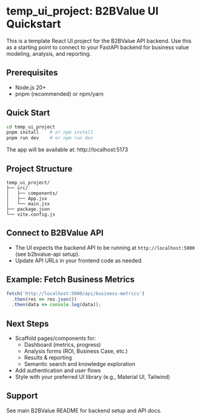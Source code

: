 # temp_ui_project: B2BValue UI Quickstart

This is a template React UI project for the B2BValue API backend. Use this as a starting point to connect to your FastAPI backend for business value modeling, analysis, and reporting.

## Prerequisites
- Node.js 20+
- pnpm (recommended) or npm/yarn

## Quick Start
```bash
cd temp_ui_project
pnpm install    # or npm install
pnpm run dev    # or npm run dev
```

The app will be available at: http://localhost:5173

## Project Structure
```
temp_ui_project/
├── src/
│   ├── components/
│   ├── App.jsx
│   └── main.jsx
├── package.json
└── vite.config.js
```

## Connect to B2BValue API
- The UI expects the backend API to be running at `http://localhost:5000` (see b2bvalue-api setup).
- Update API URLs in your frontend code as needed.

## Example: Fetch Business Metrics
```js
fetch('http://localhost:5000/api/business-metrics')
  .then(res => res.json())
  .then(data => console.log(data));
```

## Next Steps
- Scaffold pages/components for:
  - Dashboard (metrics, progress)
  - Analysis forms (ROI, Business Case, etc.)
  - Results & reporting
  - Semantic search and knowledge exploration
- Add authentication and user flows
- Style with your preferred UI library (e.g., Material UI, Tailwind)

## Support
See main B2BValue README for backend setup and API docs.
